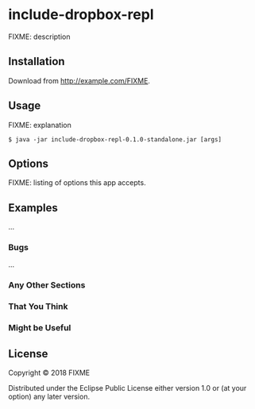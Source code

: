 # include-dropbox-repl

FIXME: description

## Installation

Download from http://example.com/FIXME.

## Usage

FIXME: explanation

    $ java -jar include-dropbox-repl-0.1.0-standalone.jar [args]

## Options

FIXME: listing of options this app accepts.

## Examples

...

### Bugs

...

### Any Other Sections
### That You Think
### Might be Useful

## License

Copyright © 2018 FIXME

Distributed under the Eclipse Public License either version 1.0 or (at
your option) any later version.
